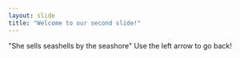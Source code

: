 ```yaml
---
layout: slide
title: "Welcome to our second slide!"
---
```

"She sells seashells by the seashore"
Use the left arrow to go back!
